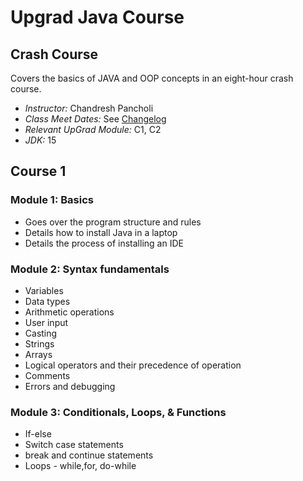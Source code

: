 # Upgrad Java Course

## Crash Course
Covers the basics of JAVA and OOP concepts in an eight-hour crash course.
 - *Instructor:* Chandresh Pancholi
 - *Class Meet Dates:* See [Changelog](CHANGELOG.md)
 - *Relevant UpGrad Module:* C1, C2
 - *JDK:* 15

## Course 1
### Module 1: Basics
  - Goes over the program structure and rules
  - Details how to install Java in a laptop
  - Details the process of installing an IDE

### Module 2: Syntax fundamentals
  - Variables
  - Data types 
  - Arithmetic operations
  - User input
  - Casting
  - Strings
  - Arrays
  - Logical operators and their precedence of operation
  - Comments
  - Errors and debugging 
  
### Module 3: Conditionals, Loops, & Functions
  - If-else
  - Switch case statements
  - break and continue statements
  - Loops - while,for, do-while